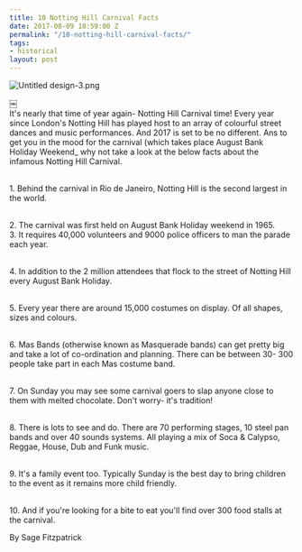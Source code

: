 ```yaml
---
title: 10 Notting Hill Carnival Facts
date: 2017-08-09 18:59:00 Z
permalink: "/10-notting-hill-carnival-facts/"
tags:
- historical
layout: post
---
```


![Untitled design-3.png](/uploads/Untitled%20design-3.png)

￼\
It's nearly that time of year again- Notting Hill Carnival time! Every year since London's Notting Hill has played host to an array of colourful street dances and music performances. And 2017 is set to be no different. Ans to get you in the mood for the carnival (which takes place August Bank Holiday Weekend_ why not take a look at the below facts about the infamous Notting Hill Carnival.

\
1\. Behind the carnival in Rio de Janeiro, Notting Hill is the second largest in the world. 

\
2\. The carnival was first held on August Bank Holiday weekend in 1965.\
3\. It requires 40,000 volunteers and 9000 police officers to man the parade each year. 

\
4\. In addition to the 2 million attendees that flock to the street of Notting Hill every August Bank Holiday. 

\
5\. Every year there are around 15,000 costumes on display. Of all shapes, sizes and colours. 

\
6\. Mas Bands (otherwise known as Masquerade bands) can get pretty big and take a lot of co-ordination and planning. There can be between 30- 300 people take part in each Mas costume band.

\
7\. On Sunday you may see some carnival goers to slap anyone close to them with melted chocolate. Don't worry- it's tradition!

\
8\. There is lots to see and do. There are 70 performing stages, 10 steel pan bands and over 40 sounds systems. All playing a mix of Soca & Calypso, Reggae, House, Dub and Funk music. 

\
9\. It's a family event too. Typically Sunday is the best day to bring children to the event as it remains more child friendly. 

\
10\. And if you're looking for a bite to eat you'll find over 300 food stalls at the carnival.

By Sage Fitzpatrick
